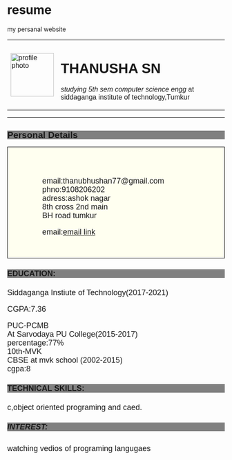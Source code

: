 # resume
<html>
<head>
<tittle> my persanal website </tittle>

</head>

<boby style="background-color:lightgray">
<table cellspacing="20">
<tr>
<td>
<img src="Desktop/pictures/myphoto.png" alt="profile photo" height="100" width="100">
</td>
<td>

<h1> THANUSHA SN </h1>
<p><em>studying 5th sem computer science engg</em> at siddaganga institute of technology,Tumkur</p>
</td>
</tr>
</table>
<hr>
<style>
div{
border:1px solid black;
background-color:ivory;
padding-top:50px;
padding-right:30px;
padding-bottom:50px;
padding-left:80px}
</style>
<h2 style="background-color:gray">Personal Details</h2>
<div><font size="4"><persanal details</font>
<p> email:thanubhushan77@gmail.com<br>phno:9108206202<br>adress:ashok nagar<br> 8th cross 2nd main<br>BH road tumkur</p>
email:<a href="mailto:thanubhushan77@gmail.com">email link</a></h3></div>
<h4 style="background-color:gray">EDUCATION:</h4>
<p> Siddaganga Instiute of Technology(2017-2021)<br></p>
<p>CGPA:7.36</P>
<p> PUC-PCMB<br> At Sarvodaya PU College(2015-2017)<br>
percentage:77%
<br>10th-MVK <br>CBSE at mvk school (2002-2015)<br>
cgpa:8<br></p>
<h4 style="background-color:gray"> TECHNICAL SKILLS:</h4>
<p> c,object oriented programing and caed.</p>
<h5 style="background-color:gray"> INTEREST:</h5>
<p> watching vedios of programing langugaes</p>
<style>/*stylesheet 2: */
boby{
font-family:Arial;
background-color:#d14836;
line-height:20px;
}
.container{
xmin-width:900px;
}
.wrapper{
position:relative;
overflow:auto;
}
#top{
color:#ffffff;
padding:15px;
font-size:30px;
line-height:26px;
}
#top h1{
margin:0;
line-height:50px;
}
#menubar{
width:190px;
float:right;
}
#main{
padding:10px;
background-color:#ffffff;
font:80%verdana;
}
#main h1,#main h2{
color:#d14836;
}
#sidebar{
background-color:#F6DAD7;
color:#d14836;
padding:10px;
}
#bottom{
text-align:center;
padding:10px;
font-size:70%;
color:#ffffff;
}
#menulist{
padding:0;
font:16px verdana;
}
.menitem{:nth-child(2){
background-color:white;
color:#d14836;
font-weight:bold;
}
.menuitem:hover{
background-color:#999999;
}
a{
color:#d14836;
text-decoration:none;
}
a:hover{
text-decoration:underline;
}
</style>
</html>
